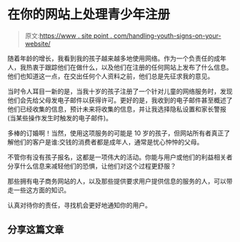 # 在你的网站上处理青少年注册

> 原文:[https://www . site point . com/handling-youth-signs-on-your-website/](https://www.sitepoint.com/handling-youth-signups-on-your-website/)

随着年龄的增长，我看到我的孩子越来越多地使用网络。作为一个负责任的成年人，我热衷于跟踪他们在做什么，以及他们在注册的任何网站上发布了什么信息。他们也知道这一点，在交出任何个人资料之前，他们总是先征求我的意见。

当时令人耳目一新的是，当我十岁的孩子注册了一个针对儿童的网络服务时，发现他们会先给父母发电子邮件以获得许可。更好的是，我收到的电子邮件甚至概述了他们已经收集的信息，预计未来将收集的信息，并让我选择隐私设置和家长警报(当某些操作发生时触发的电子邮件)。

多棒的订婚啊！当然，使用这项服务的可能是 10 岁的孩子，但网站所有者真正了解他们的客户是谁:交钱的消费者都是成年人，通常是忧心忡忡的父母。

不管你有没有孩子报名，这都是一项伟大的活动。你能与用户或他们的利益相关者分享什么信息来减轻他们的恐惧，让他们对这个过程更舒服？

那些拥有电子商务网站的人，以及那些提供要求用户提供信息的服务的人，可以带走一些这方面的知识。

认真对待你的责任，寻找机会更好地通知你的用户。

## 分享这篇文章